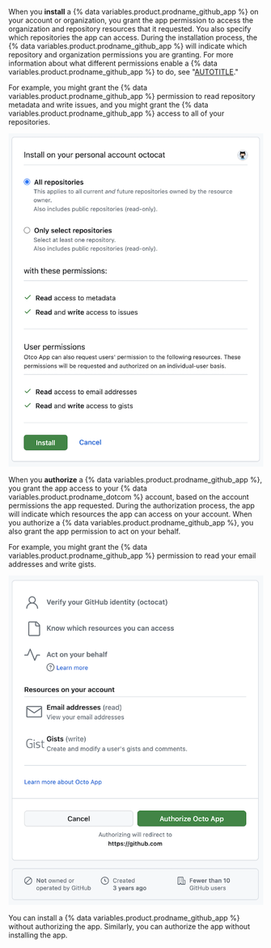 When you **install** a {% data variables.product.prodname_github_app %} on your account or organization, you grant the app permission to access the organization and repository resources that it requested. You also specify which repositories the app can access. During the installation process, the {% data variables.product.prodname_github_app %} will indicate which repository and organization permissions you are granting. For more information about what different permissions enable a {% data variables.product.prodname_github_app %} to do, see "[AUTOTITLE](/apps/creating-github-apps/setting-up-a-github-app/choosing-permissions-for-a-github-app)."

For example, you might grant the {% data variables.product.prodname_github_app %} permission to read repository metadata and write issues, and you might grant the {% data variables.product.prodname_github_app %} access to all of your repositories.

![Screenshot of the page to install a GitHub App. The app is requesting read access to metadata and write access to issues. The app can also request user authorization for read access to emails and write access to gists.](/assets/images/github-apps/install-app.png)

When you **authorize** a {% data variables.product.prodname_github_app %}, you grant the app access to your {% data variables.product.prodname_dotcom %} account, based on the account permissions the app requested. During the authorization process, the app will indicate which resources the app can access on your account. When you authorize a {% data variables.product.prodname_github_app %}, you also grant the app permission to act on your behalf.

For example, you might grant the {% data variables.product.prodname_github_app %} permission to read your email addresses and write gists.

![Screenshot of the page to authorize a GitHub App. The app is requesting read access to email and write access to gists.](/assets/images/github-apps/authorize-app.png)

You can install a {% data variables.product.prodname_github_app %} without authorizing the app. Similarly, you can authorize the app without installing the app.
